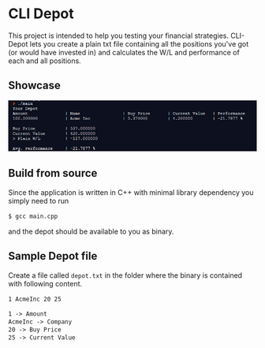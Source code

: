 # CLI Depot

This project is intended to help you testing your financial strategies.
CLI-Depot lets you create a plain txt file containing all the positions you've got (or would have invested in) and calculates the W/L and performance of each and all positions.

## Showcase
![Showcase](resources/showcase.png)

## Build from source
Since the application is written in C++ with minimal library dependency you simply need to run
```sh
$ gcc main.cpp
```
and the depot should be available to you as binary.

## Sample Depot file
Create a file called `depot.txt` in the folder where the binary is contained with following content.
```
1 AcmeInc 20 25
```
```
1 -> Amount
AcmeInc -> Company
20 -> Buy Price
25 -> Current Value
```